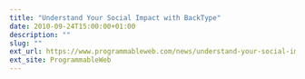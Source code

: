 ```yaml
---
title: "Understand Your Social Impact with BackType"
date: 2010-09-24T15:00:00+01:00
description: ""
slug: ""
ext_url: https://www.programmableweb.com/news/understand-your-social-impact-backtype/2010/09/24
ext_site: ProgrammableWeb
---
```

